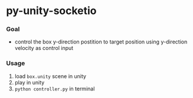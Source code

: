 # py-unity-socketio

### Goal

- control the box y-direction postition to target position using y-direction velocity as control input



### Usage

1. load `box.unity` scene in unity
2. play in unity
3. `python controller.py` in terminal



